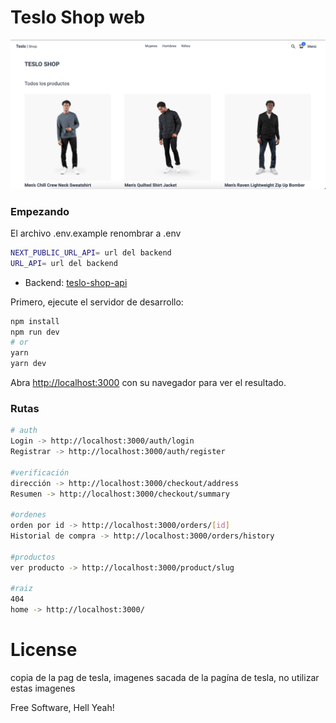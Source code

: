 # Teslo Shop web

<img src="./img.png">

### Empezando

El archivo .env.example renombrar a .env

```bash
NEXT_PUBLIC_URL_API= url del backend
URL_API= url del backend
```

* Backend: [teslo-shop-api](https://github.com/jonathanleivag/teslo-shop-api)

Primero, ejecute el servidor de desarrollo:

```bash
npm install
npm run dev
# or
yarn
yarn dev
```

Abra [http://localhost:3000](http://localhost:3000) con su navegador para ver el resultado.

### Rutas

```bash
# auth
Login -> http://localhost:3000/auth/login
Registrar -> http://localhost:3000/auth/register

#verificación
dirección -> http://localhost:3000/checkout/address
Resumen -> http://localhost:3000/checkout/summary

#ordenes
orden por id -> http://localhost:3000/orders/[id]
Historial de compra -> http://localhost:3000/orders/history

#productos
ver producto -> http://localhost:3000/product/slug

#raiz
404
home -> http://localhost:3000/
```

# License

copia de la pag de tesla, imagenes sacada de la pagína de tesla, no utilizar estas imagenes

Free Software, Hell Yeah!